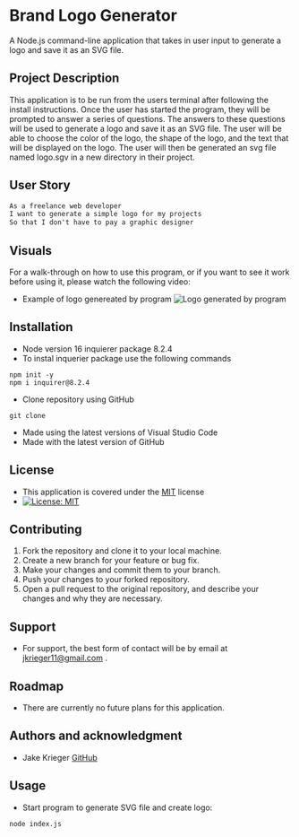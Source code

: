 # Brand Logo Generator
A Node.js command-line application that takes in user input to generate a logo and save it as an SVG file. 

## Project Description
This application is to be run from the users terminal after following the install instructions. Once the user has started the program, they will be prompted to answer a series of questions. The answers to these questions will be used to generate a logo and save it as an SVG file. The user will be able to choose the color of the logo,  the shape of the logo, and the text that will be displayed on the logo. The user will then be generated an svg file named logo.sgv in a new directory in their project.

## User Story
```md
As a freelance web developer
I want to generate a simple logo for my projects
So that I don't have to pay a graphic designer
```
## Visuals
For a walk-through on how to use this program, or if you want to see it work before using it, please watch the following video:

* Example of logo genereated by program
![Logo generated by program]()
## Installation
* Node version 16 inquierer package 8.2.4
* To instal inquerier package use the following commands 
```
npm init -y
npm i inquirer@8.2.4
```
* Clone repository using GitHub
``` 
git clone
```
* Made using the latest versions of Visual Studio Code
* Made with the latest version of GitHub

## License
* This application is covered under the [MIT](https://choosealicense.com/licenses/mit/) license
* [![License: MIT](https://img.shields.io/badge/License-MIT-yellow.svg)](https://opensource.org/licenses/MIT)

## Contributing
1. Fork the repository and clone it to your local machine.
2. Create a new branch for your feature or bug fix.
3. Make your changes and commit them to your branch.
4. Push your changes to your forked repository.
5. Open a pull request to the original repository, and describe your changes and why they are necessary.


## Support
* For support, the best form of contact will be by email at jkrieger11@gmail.com .

## Roadmap
* There are currently no future plans for this application. 
## Authors and acknowledgment
* Jake Krieger
[GitHub](https://github.com/jkrieger6?tab=repositories "GitHub Repos")

## Usage
* Start program to generate SVG file and create logo:
```
node index.js
```

